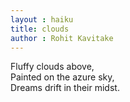 ```yaml
---
layout : haiku
title: clouds
author : Rohit Kavitake
---
```


Fluffy clouds above,<br>
Painted on the azure sky,<br>
Dreams drift in their midst.<br>